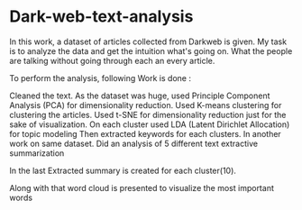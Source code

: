 # Dark-web-text-analysis
In this work, a dataset of articles collected from Darkweb is given. My task is to analyze the data and get the intuition what's going on. What the people are talking without going through each an every article.

To perform the analysis, following Work is done :

Cleaned the text.
As the dataset was huge, used Principle Component Analysis (PCA) for dimensionality reduction.
Used K-means clustering for clustering the articles.
Used t-SNE for dimensionality reduction just for the sake of visualization.
On each cluster used LDA (Latent Dirichlet Allocation) for topic modeling
Then extracted keywords for each clusters.
In another work on same dataset. Did an analysis of 5 different text extractive summarization

In the last Extracted summary is created for each cluster(10).

Along with that word cloud is presented to visualize the most important words
